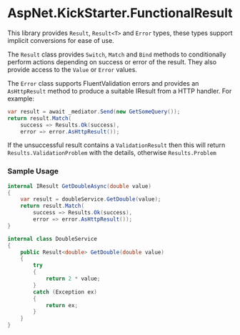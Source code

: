 # AspNet.KickStarter.FunctionalResult

This library provides `Result`, `Result<T>` and `Error` types, these types support implicit conversions for ease of use.

The `Result` class provides `Switch`, `Match` and `Bind` methods to conditionally perform actions depending on success or error of the result. They also provide access to the `Value` or `Error` values.

The `Error` class supports FluentValidation errors and provides an `AsHttpResult` method to produce a suitable IResult from a HTTP handler. For example:

```csharp
var result = await _mediator.Send(new GetSomeQuery());
return result.Match(
    success => Results.Ok(success),
    error => error.AsHttpResult());
```

If the unsuccessful result contains a `ValidationResult` then this will return `Results.ValidationProblem` with the details, otherwise `Results.Problem`


### Sample Usage

```csharp
internal IResult GetDoubleAsync(double value)
{
    var result = doubleService.GetDouble(value);
    return result.Match(
        success => Results.Ok(success),
        error => error.AsHttpResult());
}
```
```csharp
internal class DoubleService
{
    public Result<double> GetDouble(double value)
    {
        try
        {
            return 2 * value;
        }
        catch (Exception ex)
        {
            return ex;
        }
    }
}
```
